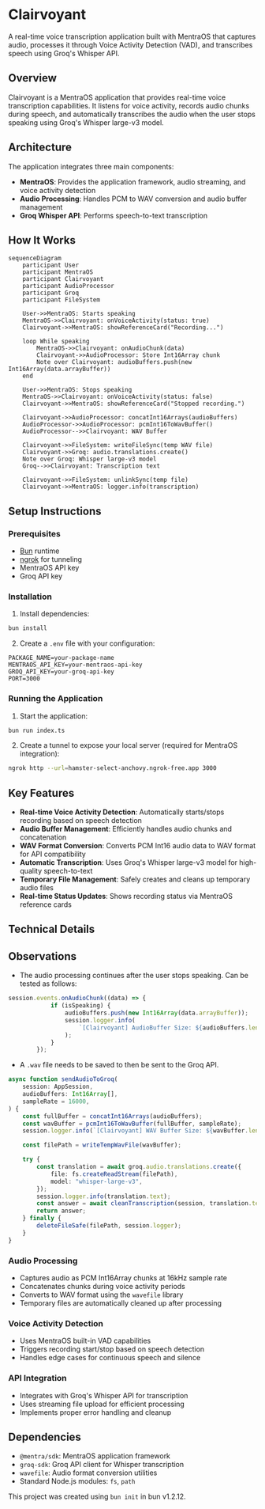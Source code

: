 # Clairvoyant

A real-time voice transcription application built with MentraOS that captures audio, processes it through Voice Activity Detection (VAD), and transcribes speech using Groq's Whisper API.

## Overview

Clairvoyant is a MentraOS application that provides real-time voice transcription capabilities. It listens for voice activity, records audio chunks during speech, and automatically transcribes the audio when the user stops speaking using Groq's Whisper large-v3 model.

## Architecture

The application integrates three main components:
- **MentraOS**: Provides the application framework, audio streaming, and voice activity detection
- **Audio Processing**: Handles PCM to WAV conversion and audio buffer management  
- **Groq Whisper API**: Performs speech-to-text transcription

## How It Works

```mermaid
sequenceDiagram
    participant User
    participant MentraOS
    participant Clairvoyant
    participant AudioProcessor
    participant Groq
    participant FileSystem

    User->>MentraOS: Starts speaking
    MentraOS->>Clairvoyant: onVoiceActivity(status: true)
    Clairvoyant->>MentraOS: showReferenceCard("Recording...")
    
    loop While speaking
        MentraOS->>Clairvoyant: onAudioChunk(data)
        Clairvoyant->>AudioProcessor: Store Int16Array chunk
        Note over Clairvoyant: audioBuffers.push(new Int16Array(data.arrayBuffer))
    end
    
    User->>MentraOS: Stops speaking  
    MentraOS->>Clairvoyant: onVoiceActivity(status: false)
    Clairvoyant->>MentraOS: showReferenceCard("Stopped recording.")
    
    Clairvoyant->>AudioProcessor: concatInt16Arrays(audioBuffers)
    AudioProcessor->>AudioProcessor: pcmInt16ToWavBuffer()
    AudioProcessor-->>Clairvoyant: WAV Buffer
    
    Clairvoyant->>FileSystem: writeFileSync(temp WAV file)
    Clairvoyant->>Groq: audio.translations.create()
    Note over Groq: Whisper large-v3 model
    Groq-->>Clairvoyant: Transcription text
    
    Clairvoyant->>FileSystem: unlinkSync(temp file)
    Clairvoyant->>MentraOS: logger.info(transcription)
```

## Setup Instructions

### Prerequisites

- [Bun](https://bun.sh) runtime
- [ngrok](https://ngrok.com) for tunneling
- MentraOS API key
- Groq API key

### Installation

1. Install dependencies:
```bash
bun install
```

2. Create a `.env` file with your configuration:
```env
PACKAGE_NAME=your-package-name
MENTRAOS_API_KEY=your-mentraos-api-key
GROQ_API_KEY=your-groq-api-key
PORT=3000
```

### Running the Application

1. Start the application:
```bash
bun run index.ts
```

2. Create a tunnel to expose your local server (required for MentraOS integration):
```bash
ngrok http --url=hamster-select-anchovy.ngrok-free.app 3000
```

## Key Features

- **Real-time Voice Activity Detection**: Automatically starts/stops recording based on speech detection
- **Audio Buffer Management**: Efficiently handles audio chunks and concatenation
- **WAV Format Conversion**: Converts PCM Int16 audio data to WAV format for API compatibility
- **Automatic Transcription**: Uses Groq's Whisper large-v3 model for high-quality speech-to-text
- **Temporary File Management**: Safely creates and cleans up temporary audio files
- **Real-time Status Updates**: Shows recording status via MentraOS reference cards

## Technical Details

## Observations

- The audio processing continues after the user stops speaking. Can be tested as follows: 

```typescript
session.events.onAudioChunk((data) => {
			if (isSpeaking) {
				audioBuffers.push(new Int16Array(data.arrayBuffer));
				session.logger.info(
					`[Clairvoyant] AudioBuffer Size: ${audioBuffers.length}`,
				);
			}
		});
```

- A `.wav` file needs to be saved to then be sent to the Groq API. 

```typescript
async function sendAudioToGroq(
	session: AppSession,
	audioBuffers: Int16Array[],
	sampleRate = 16000,
) {
	const fullBuffer = concatInt16Arrays(audioBuffers);
	const wavBuffer = pcmInt16ToWavBuffer(fullBuffer, sampleRate);
	session.logger.info(`[Clairvoyant] WAV Buffer Size: ${wavBuffer.length}`);

	const filePath = writeTempWavFile(wavBuffer);

	try {
		const translation = await groq.audio.translations.create({
			file: fs.createReadStream(filePath),
			model: "whisper-large-v3",
		});
		session.logger.info(translation.text);
		const answer = await cleanTranscription(session, translation.text);
		return answer;
	} finally {
		deleteFileSafe(filePath, session.logger);
	}
}
```

### Audio Processing
- Captures audio as PCM Int16Array chunks at 16kHz sample rate
- Concatenates chunks during voice activity periods
- Converts to WAV format using the `wavefile` library
- Temporary files are automatically cleaned up after processing

### Voice Activity Detection
- Uses MentraOS built-in VAD capabilities
- Triggers recording start/stop based on speech detection
- Handles edge cases for continuous speech and silence

### API Integration
- Integrates with Groq's Whisper API for transcription
- Uses streaming file upload for efficient processing
- Implements proper error handling and cleanup

## Dependencies

- `@mentra/sdk`: MentraOS application framework
- `groq-sdk`: Groq API client for Whisper transcription  
- `wavefile`: Audio format conversion utilities
- Standard Node.js modules: `fs`, `path`

This project was created using `bun init` in bun v1.2.12.


